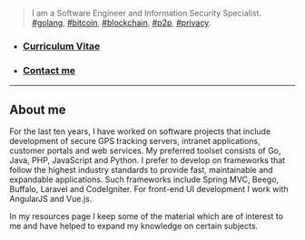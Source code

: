 > I am a Software Engineer and Information Security Specialist. [#golang](https://twitter.com/search?q=%23golang&src=typd), [#bitcoin](https://twitter.com/search?q=%23bitcoin&src=typd), [#blockchain](https://twitter.com/search?q=%23blockchain&src=tyah), [#p2p](https://twitter.com/search?q=%23p2p&src=typd), [#privacy](https://twitter.com/search?q=%23privacy&src=typd). 

- ### [Curriculum Vitae](cv.html#curriculum-vitae)
- ### [Contact me](https://about.me/violarisgeorge)

---

## About me
For the last ten years, I have worked on software projects that include development of secure GPS tracking servers, intranet applications, customer portals and web services. My preferred toolset consists of Go, Java, PHP, JavaScript and Python. I prefer to develop on frameworks that follow the highest industry standards to provide fast, maintainable and expandable applications. Such frameworks include Spring MVC, Beego, Buffalo, Laravel and CodeIgniter. For front-end UI development I work with AngularJS and Vue.js.

In my resources page I keep some of the material which are of interest to me and have helped to expand my knowledge on certain subjects. 
